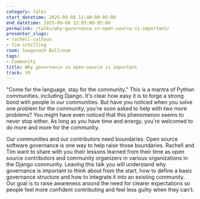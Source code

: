 ```yaml
---
category: talks
start_datetime: 2025-09-08 11:40:00-05:00
end_datetime: 2025-09-08 12:05:00-05:00
permalink: /talks/why-governance-in-open-source-is-important/
presenter_slugs:
- rachell-calhoun
- tim-schilling
room: Sauganash Ballroom
tags:
- Community
title: Why governance in open-source is important
track: t0
---
```


"Come for the language, stay for the community." This is a mantra of Python communities, including Django. It's clear how easy it is to forge a strong bond with people in our communities. But have you noticed when you solve one problem for the community, you're soon asked to help with two more problems? You might have even noticed that this phenomenon seems to never stop either. As long as you have time and energy, you're welcomed to do more and more for the community.

Our communities and our contributors need boundaries. Open source software governance is one way to help raise those boundaries. Rachell and Tim want to share with you their lessons learned from their time as open source contributors and community organizers in various organizations in the Django community. Leaving this talk you will understand why governance is important to think about from the start, how to define a basic governance structure and how to integrate it into an existing community. Our goal is to raise awareness around the need for clearer expectations so people feel more confident contributing and feel less guilty when they can't.
